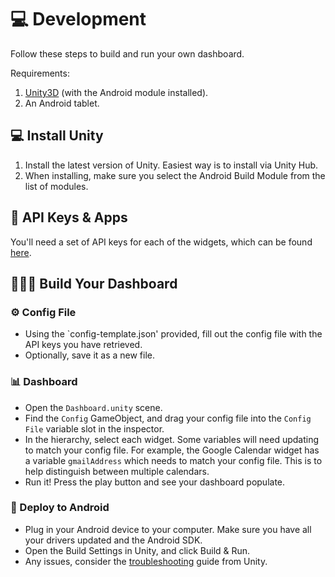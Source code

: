 # 💻 Development

Follow these steps to build and run your own dashboard.

Requirements:
1. [Unity3D](https://unity.com) (with the Android module installed).
2. An Android tablet.

## 💻 Install Unity
1. Install the latest version of Unity. Easiest way is to install via Unity Hub.
2. When installing, make sure you select the Android Build Module from the list of modules.

## 🔑 API Keys & Apps
You'll need a set of API keys for each of the widgets, which can be found [here](GETTING&#32;STARTED.md).

## 👷🏻‍♂️ Build Your Dashboard

### ⚙️ Config File
* Using the `config-template.json' provided, fill out the config file with the API keys you have retrieved. 
* Optionally, save it as a new file.

### 📊 Dashboard
* Open the `Dashboard.unity` scene.
* Find the `Config` GameObject, and drag your config file into the `Config File` variable slot in the inspector.
* In the hierarchy, select each widget. Some variables will need updating to match your config file. For example, the Google Calendar widget has a variable `gmailAddress` which needs to match your config file. This is to help distinguish between multiple calendars.
* Run it! Press the play button and see your dashboard populate.

### 📱 Deploy to Android
* Plug in your Android device to your computer. Make sure you have all your drivers updated and the Android SDK.
* Open the Build Settings in Unity, and click Build & Run.
* Any issues, consider the [troubleshooting](https://docs.unity3d.com/Manual/TroubleShootingAndroid.html) guide from Unity.
